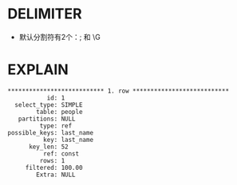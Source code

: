 
# DELIMITER 

- 默认分割符有2个：; 和 \G

# EXPLAIN

```mysql
*************************** 1. row ***************************
           id: 1
  select_type: SIMPLE
        table: people
   partitions: NULL
         type: ref
possible_keys: last_name
          key: last_name
      key_len: 52
          ref: const
         rows: 1
     filtered: 100.00
        Extra: NULL
```